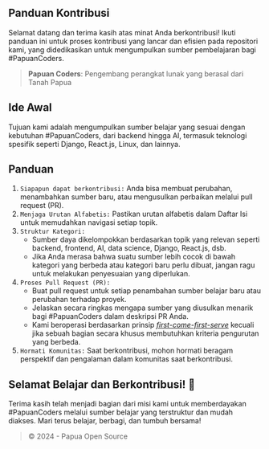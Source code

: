 ## Panduan Kontribusi

Selamat datang dan terima kasih atas minat Anda berkontribusi! Ikuti panduan ini 
untuk proses kontribusi yang lancar dan efisien pada repositori kami, yang didedikasikan untuk mengumpulkan sumber pembelajaran bagi #PapuanCoders.

> **Papuan Coders**: Pengembang perangkat lunak yang berasal dari Tanah Papua

## Ide Awal

Tujuan kami adalah mengumpulkan sumber belajar yang sesuai dengan kebutuhan #PapuanCoders, dari backend hingga AI, termasuk teknologi spesifik seperti Django, React.js, Linux, dan lainnya.

## Panduan

1. `Siapapun dapat berkontribusi:` Anda bisa membuat perubahan, menambahkan sumber baru, atau mengusulkan perbaikan melalui pull request (PR).
2. `Menjaga Urutan Alfabetis:` Pastikan urutan alfabetis dalam Daftar Isi untuk memudahkan navigasi setiap topik.
3. `Struktur Kategori:`
    - Sumber daya dikelompokkan berdasarkan topik yang relevan seperti backend, frontend, AI, data science, Django, React.js, dsb. 
    - Jika Anda merasa bahwa suatu sumber lebih cocok di bawah kategori yang berbeda atau kategori baru perlu dibuat, jangan ragu untuk melakukan penyesuaian yang diperlukan.
4. `Proses Pull Request (PR):`
    - Buat pull request untuk setiap penambahan sumber belajar baru atau perubahan terhadap proyek.
    - Jelaskan secara ringkas mengapa sumber yang diusulkan menarik bagi #PapuanCoders dalam deskripsi PR Anda.
    - Kami beroperasi berdasarkan prinsip [_first-come-first-serve_](https://www.devx.com/terms/first-come-first-served/) kecuali jika sebuah bagian secara khusus membutuhkan kriteria pengurutan yang berbeda.
5. `Hormati Komunitas:` Saat berkontribusi, mohon hormati beragam perspektif dan pengalaman dalam komunitas saat berkontribusi.
  

## Selamat Belajar dan Berkontribusi! 🚀

Terima kasih telah menjadi bagian dari misi kami untuk memberdayakan #PapuanCoders melalui sumber belajar yang terstruktur dan mudah diakses. 
Mari terus belajar, berbagi, dan tumbuh bersama!

> © 2024 - Papua Open Source
